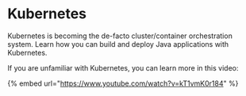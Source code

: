 # Kubernetes

Kubernetes is becoming the de-facto cluster/container orchestration system. Learn how you can build and deploy Java applications with Kubernetes.

If you are unfamiliar with Kubernetes, you can learn more in this video:

{% embed url="https://www.youtube.com/watch?v=kT1vmK0r184" %}
